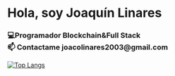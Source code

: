 <h1>Hola, soy Joaquín Linares</h1>
<h3> 
💻Programador Blockchain&Full Stack <br>
📫 Contactame joacolinares2003@gmail.com</h3>



[![Top Langs](https://github-readme-stats.vercel.app/api/top-langs/?username=joacolinares)](https://github.com/anuraghazra/github-readme-stats)
